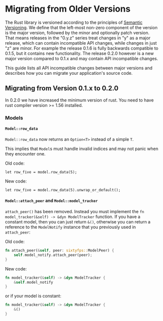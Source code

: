 # Migrating from Older Versions

The Rust library is versioned according to the principles of [Semantic Versioning](https://semver.org). We define that the left-most non-zero component of the version is the major version, followed by the minor and optionally patch version. That means releases in the "0.y.z" series treat changes in "y" as a major release, which can contain incompatible API changes, while changes in just "z" are minor. For example the release 0.1.6 is fully backwards compatible to 0.1.5, but it contains new functionality. The release 0.2.0 however is a new major version compared to 0.1.x and may contain API incompatible changes.

This guide lists all API incompatible changes between major versions and describes how you can migrate your application's source code.

## Migrating from Version 0.1.x to 0.2.0

In 0.2.0 we have increased the minimum version of rust. You need to have rust compiler version >= 1.56 installed.

### Models

#### `Model::row_data`

`Model::row_data` now returns an `Option<T>` instead of a simple `T`.

This implies that `Model`s must handle invalid indices and may not panic when they encounter one.

Old code:

```rust,ignore
let row_five = model.row_data(5);
```

New code:

```rust,ignore
let row_five = model.row_data(5).unwrap_or_default();
```

#### `Model::attach_peer` and `Model::model_tracker`

`attach_peer()` has been removed. Instead you must implement the `fn model_tracker(&self) -> &dyn ModelTracker` function. If you have a constant model, then you can just return `&()`, otherwise you can return a reference to the `ModelNotify` instance that you previously used in `attach_peer`:

Old code:

```rust
fn attach_peer(&self, peer: sixtyfps::ModelPeer) {
    self.model_notify.attach_peer(peer);
}
```

New code:

```rust
fn model_tracker(&self) -> &dyn ModelTracker {
    &self.model_notify
}
```

or if your model is constant:

```rust
fn model_tracker(&self) -> &dyn ModelTracker {
    &()
}
```
